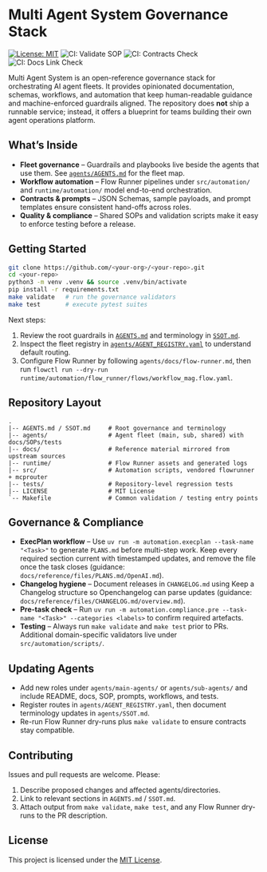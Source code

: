 # Multi Agent System Governance Stack

[![License: MIT](https://img.shields.io/badge/License-MIT-blue.svg)](LICENSE)
![CI: Validate SOP](https://img.shields.io/badge/CI-Validate%20SOP-blueviolet.svg)
![CI: Contracts Check](https://img.shields.io/badge/CI-Contracts%20Check-teal.svg)
![CI: Docs Link Check](https://img.shields.io/badge/CI-Docs%20Link%20Check-slateblue.svg)

Multi Agent System is an open-reference governance stack for orchestrating AI agent fleets. It provides opinionated documentation, schemas, workflows, and automation that keep human-readable guidance and machine-enforced guardrails aligned. The repository does **not** ship a runnable service; instead, it offers a blueprint for teams building their own agent operations platform.

## What’s Inside
- **Fleet governance** – Guardrails and playbooks live beside the agents that use them. See [`agents/AGENTS.md`](agents/AGENTS.md) for the fleet map.
- **Workflow automation** – Flow Runner pipelines under `src/automation/` and `runtime/automation/` model end-to-end orchestration.
- **Contracts & prompts** – JSON Schemas, sample payloads, and prompt templates ensure consistent hand-offs across roles.
- **Quality & compliance** – Shared SOPs and validation scripts make it easy to enforce testing before a release.

## Getting Started
```bash
git clone https://github.com/<your-org>/<your-repo>.git
cd <your-repo>
python3 -m venv .venv && source .venv/bin/activate
pip install -r requirements.txt
make validate   # run the governance validators
make test       # execute pytest suites
```

Next steps:
1. Review the root guardrails in [`AGENTS.md`](AGENTS.md) and terminology in [`SSOT.md`](SSOT.md).
2. Inspect the fleet registry in [`agents/AGENT_REGISTRY.yaml`](agents/AGENT_REGISTRY.yaml) to understand default routing.
3. Configure Flow Runner by following `agents/docs/flow-runner.md`, then run `flowctl run --dry-run runtime/automation/flow_runner/flows/workflow_mag.flow.yaml`.

## Repository Layout
```
.
|-- AGENTS.md / SSOT.md     # Root governance and terminology
|-- agents/                 # Agent fleet (main, sub, shared) with docs/SOPs/tests
|-- docs/                   # Reference material mirrored from upstream sources
|-- runtime/                # Flow Runner assets and generated logs
|-- src/                    # Automation scripts, vendored flowrunner + mcprouter
|-- tests/                  # Repository-level regression tests
|-- LICENSE                 # MIT License
`-- Makefile                # Common validation / testing entry points
```

## Governance & Compliance
- **ExecPlan workflow** – Use `uv run -m automation.execplan --task-name "<Task>"` to generate `PLANS.md` before multi-step work. Keep every required section current with timestamped updates, and remove the file once the task closes (guidance: `docs/reference/files/PLANS.md/OpenAI.md`).
- **Changelog hygiene** – Document releases in `CHANGELOG.md` using Keep a Changelog structure so Openchangelog can parse updates (guidance: `docs/reference/files/CHANGELOG.md/overview.md`).
- **Pre-task check** – Run `uv run -m automation.compliance.pre --task-name "<Task>" --categories <labels>` to confirm required artefacts.
- **Testing** – Always run `make validate` and `make test` prior to PRs. Additional domain-specific validators live under `src/automation/scripts/`.

## Updating Agents
- Add new roles under `agents/main-agents/` or `agents/sub-agents/` and include README, docs, SOP, prompts, workflows, and tests.
- Register routes in `agents/AGENT_REGISTRY.yaml`, then document terminology updates in `agents/SSOT.md`.
- Re-run Flow Runner dry-runs plus `make validate` to ensure contracts stay compatible.

## Contributing
Issues and pull requests are welcome. Please:
1. Describe proposed changes and affected agents/directories.
2. Link to relevant sections in `AGENTS.md` / `SSOT.md`.
3. Attach output from `make validate`, `make test`, and any Flow Runner dry-runs to the PR description.

## License
This project is licensed under the [MIT License](LICENSE).
